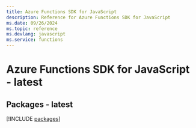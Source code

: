 ```yaml
---
title: Azure Functions SDK for JavaScript
description: Reference for Azure Functions SDK for JavaScript
ms.date: 09/26/2024
ms.topic: reference
ms.devlang: javascript
ms.service: functions
---
```

# Azure Functions SDK for JavaScript - latest
## Packages - latest
[!INCLUDE [packages](functions-index.md)]